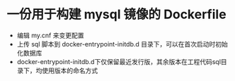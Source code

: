 # 一份用于构建 mysql 镜像的 Dockerfile

- 编辑 my.cnf 来变更配置 
- 上传 sql 脚本到 docker-entrypoint-initdb.d 目录下，可以在首次启动时初始化数据库
- docker-entrypoint-initdb.d下仅保留最近发行版，其余版本在工程代码sql目录下，均使用版本的命名方式